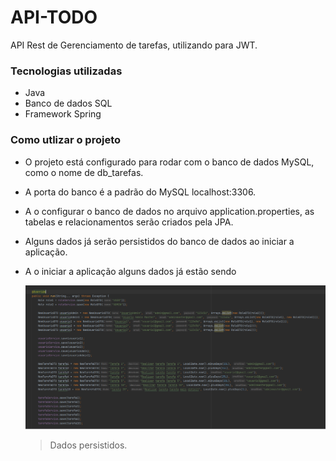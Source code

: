 # API-TODO
API Rest de Gerenciamento de tarefas, utilizando para JWT.

### Tecnologias utilizadas
- Java
- Banco de dados SQL
- Framework Spring

### Como utlizar o projeto
- O projeto está configurado para rodar com o banco de dados MySQL, como o nome de db_tarefas.
- A porta do banco é a padrão do MySQL localhost:3306.
- A o configurar o banco de dados no arquivo application.properties, as tabelas e relacionamentos serão criados pela JPA.
- Alguns dados já serão persistidos do banco de dados ao iniciar a aplicação.
- A o iniciar a aplicação alguns dados já estão sendo

  ![](https://github.com/welsonjnr/API-TODO/blob/main/img/Sem%20título.png)
  > Dados persistidos.

